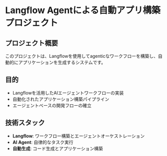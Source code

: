 # Langflow Agentによる自動アプリ構築プロジェクト

## プロジェクト概要

このプロジェクトは、Langflowを使用してagenticなワークフローを構築し、自動的にアプリケーションを生成するシステムです。

## 目的

- Langflowを活用したAIエージェントワークフローの実装
- 自動化されたアプリケーション構築パイプライン
- エージェントベースの開発フローの確立

## 技術スタック

- **Langflow**: ワークフロー構築とエージェントオーケストレーション
- **AI Agent**: 自律的なタスク実行
- **自動生成**: コード生成とアプリケーション構築

